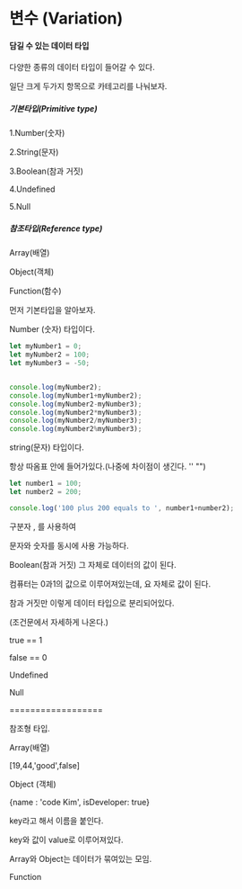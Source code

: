 # 변수 (Variation)

#### 담길 수 있는 데이터 타입

다양한 종류의 데이터 타입이 들어갈 수 있다.

일단 크게 두가지 항목으로 카테고리를 나눠보자.



##### 기본타입(Primitive type)

1.Number(숫자)

2.String(문자)

3.Boolean(참과 거짓)

4.Undefined

5.Null







##### 참조타입(Reference type)

Array(배열)

Object(객체)

Function(함수)





먼저 기본타입을 알아보자.



Number (숫자) 타입이다.

```js
let myNumber1 = 0;
let myNumber2 = 100;
let myNumber3 = -50;


console.log(myNumber2);
console.log(myNumber1+myNumber2);
console.log(myNumber2-myNumber3);
console.log(myNumber2*myNumber3);
console.log(myNumber2/myNumber3);
console.log(myNumber2%myNumber3);

```





string(문자) 타입이다. 

항상 따옴표 안에 들어가있다.(나중에 차이점이 생긴다. '' "")

```js
let number1 = 100;
let number2 = 200;

console.log('100 plus 200 equals to ', number1+number2);
```

구분자 , 를 사용하여

문자와 숫자를 동시에 사용 가능하다.





Boolean(참과 거짓) 그 자체로 데이터의 값이 된다.

컴퓨터는 0과1의 값으로 이루어져있는데, 요 자체로 값이 된다.

참과 거짓만 이렇게 데이터 타입으로 분리되어있다.

(조건문에서 자세하게 나온다.)

true == 1

false == 0



Undefined

Null

==================





참조형 타입.

Array(배열)

[19,44,'good',false]



Object (객체)

{name : 'code Kim', isDeveloper: true}

key라고 해서 이름을 붙인다.

key와 값이 value로 이루어져있다.



Array와  Object는 데이터가 묶여있는 모임.



Function





